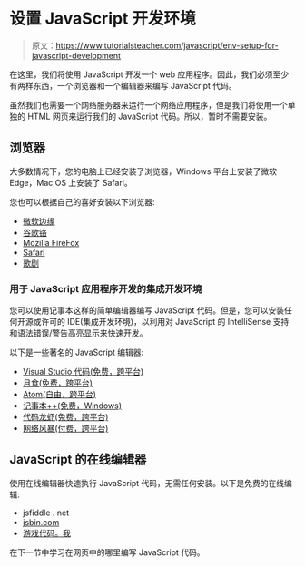 # 设置 JavaScript 开发环境

> 原文：<https://www.tutorialsteacher.com/javascript/env-setup-for-javascript-development>

在这里，我们将使用 JavaScript 开发一个 web 应用程序。因此，我们必须至少有两样东西，一个浏览器和一个编辑器来编写 JavaScript 代码。

虽然我们也需要一个网络服务器来运行一个网络应用程序，但是我们将使用一个单独的 HTML 网页来运行我们的 JavaScript 代码。所以，暂时不需要安装。

## 浏览器

大多数情况下，您的电脑上已经安装了浏览器，Windows 平台上安装了微软 Edge，Mac OS 上安装了 Safari。

您也可以根据自己的喜好安装以下浏览器:

*   [微软边缘](https://www.microsoft.com/en-us/edge?r=1)
*   [谷歌铬](https://support.google.com/chrome/answer/95346?hl=en)
*   [Mozilla FireFox](https://www.mozilla.org/en-US/firefox/new/)
*   [Safari](https://support.apple.com/downloads/#safari)
*   [歌剧](https://www.opera.com/computer)

### 用于 JavaScript 应用程序开发的集成开发环境

您可以使用记事本这样的简单编辑器编写 JavaScript 代码。但是，您可以安装任何开源或许可的 IDE(集成开发环境)，以利用对 JavaScript 的 IntelliSense 支持和语法错误/警告高亮显示来快速开发。

以下是一些著名的 JavaScript 编辑器:

*   [Visual Studio 代码(免费，跨平台)](https://code.visualstudio.com/download)
*   [月食(免费，跨平台)](https://www.eclipse.org/)
*   [Atom(自由，跨平台)](https://atom.io/)
*   [记事本++(免费，Windows)](https://notepad-plus-plus.org/)
*   [代码龙虾(免费，跨平台)](https://www.codelobster.com/index.html)
*   [网络风暴(付费，跨平台)](https://www.jetbrains.com/webstorm/)

## JavaScript 的在线编辑器

使用在线编辑器快速执行 JavaScript 代码，无需任何安装。以下是免费的在线编辑:

*   jsfiddle . net
*   [jsbin.com](https://jsbin.com/)
*   [游戏代码。我](https://playcode.io/online-javascript-editor)

在下一节中学习在网页中的哪里编写 JavaScript 代码。